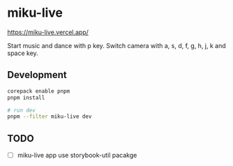# miku-live

https://miku-live.vercel.app/

Start music and dance with p key. Switch camera with a, s, d, f, g, h, j, k and space key.

## Development

```sh
corepack enable pnpm
pnpm install
```

```sh
# run dev
pnpm --filter miku-live dev
```

## TODO

- [ ] miku-live app use storybook-util pacakge
